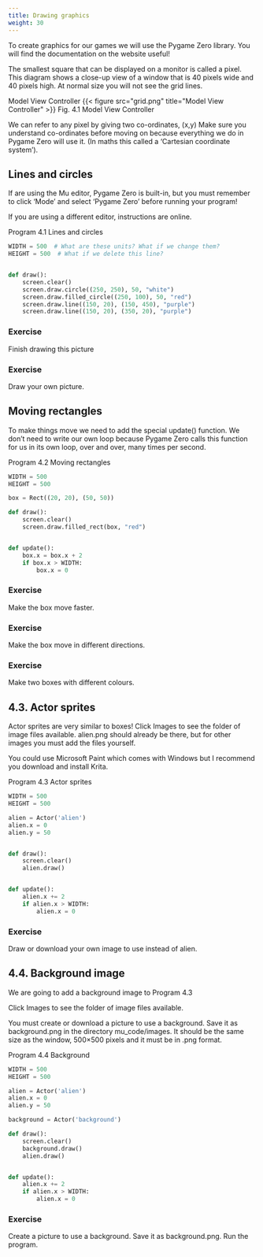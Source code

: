 ```yaml
---
title: Drawing graphics
weight: 30
---
```


To create graphics for our games we will use the Pygame Zero library. You will find the documentation on the website useful!

The smallest square that can be displayed on a monitor is called a pixel. This diagram shows a close-up view of a window that is 40 pixels wide and 40 pixels high. At normal size you will not see the grid lines.

Model View Controller
{{< figure src="grid.png" title="Model View Controller" >}}
Fig. 4.1 Model View Controller

We can refer to any pixel by giving two co-ordinates, (x,y) Make sure you understand co-ordinates before moving on because everything we do in Pygame Zero will use it. (In maths this called a ‘Cartesian coordinate system’).

## Lines and circles
If are using the Mu editor, Pygame Zero is built-in, but you must remember to click ‘Mode’ and select ‘Pygame Zero’ before running your program!

If you are using a different editor, instructions are online.

Program 4.1 Lines and circles
```python {linenos=table}
WIDTH = 500  # What are these units? What if we change them?
HEIGHT = 500  # What if we delete this line?


def draw():
    screen.clear()
    screen.draw.circle((250, 250), 50, "white")
    screen.draw.filled_circle((250, 100), 50, "red")
    screen.draw.line((150, 20), (150, 450), "purple")
    screen.draw.line((150, 20), (350, 20), "purple")
```
### Exercise

Finish drawing this picture

### Exercise

Draw your own picture.


## Moving rectangles
To make things move we need to add the special update() function. We don’t need to write our own loop because Pygame Zero calls this function for us in its own loop, over and over, many times per second.

Program 4.2 Moving rectangles
```python {linenos=table}
WIDTH = 500
HEIGHT = 500

box = Rect((20, 20), (50, 50))

def draw():
    screen.clear()
    screen.draw.filled_rect(box, "red")


def update():
    box.x = box.x + 2
    if box.x > WIDTH:
        box.x = 0
```
### Exercise

Make the box move faster.

### Exercise

Make the box move in different directions.

### Exercise

Make two boxes with different colours.

## 4.3. Actor sprites
Actor sprites are very similar to boxes! Click Images to see the folder of image files available. alien.png should already be there, but for other images you must add the files yourself.

You could use Microsoft Paint which comes with Windows but I recommend you download and install Krita.

Program 4.3 Actor sprites
```python {linenos=table}
WIDTH = 500
HEIGHT = 500

alien = Actor('alien')
alien.x = 0
alien.y = 50


def draw():
    screen.clear()
    alien.draw()


def update():
    alien.x += 2
    if alien.x > WIDTH:
        alien.x = 0
```
### Exercise

Draw or download your own image to use instead of alien.


## 4.4. Background image
We are going to add a background image to Program 4.3

Click Images to see the folder of image files available.

You must create or download a picture to use a background. Save it as background.png in the directory mu_code/images. It should be the same size as the window, 500×500 pixels and it must be in .png format.

Program 4.4 Background
```python {linenos=table}
WIDTH = 500
HEIGHT = 500

alien = Actor('alien')
alien.x = 0
alien.y = 50

background = Actor('background')

def draw():
    screen.clear()
    background.draw()
    alien.draw()


def update():
    alien.x += 2
    if alien.x > WIDTH:
        alien.x = 0
```
### Exercise

Create a picture to use a background. Save it as background.png. Run the program.


